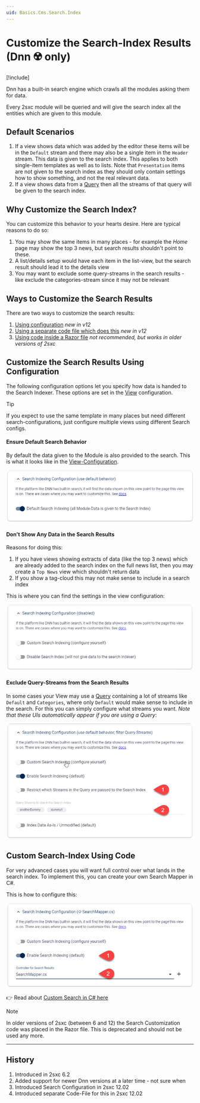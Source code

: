 ```yaml
---
uid: Basics.Cms.Search.Index
---
```


# Customize the Search-Index Results (Dnn ☢️ only)

[!include[](~/basics/stack/_shared-float-summary.md)]
<style>.context-box-summary .prepare-all { visibility: visible; } </style>

Dnn has a built-in search engine which crawls all the modules asking them for data. 

Every 2sxc module will be queried and will give the search index all the entities which are given to this module. 

## Default Scenarios

1. If a view shows data which was added by the editor these items will be in the `Default` stream and there may also be a single item in the `Header` stream. This data is given to the search index. This applies to both single-item templates as well as to lists. Note that `Presentation` items are not given to the search index as they should only contain settings how to show something, and not the real relevant data. 
1. If a view shows data from a [Query](xref:Basics.Query.Index) then all the streams of that query will be given to the search index.

## Why Customize the Search Index?

You can customize this behavior to your hearts desire. Here are typical reasons to do so:

1. You may show the same items in many places - for example the _Home_ page may show the top 3 news, but search results shouldn't point to these. 
1. A list/details setup would have each item in the list-view, but the search result should lead it to the details view
1. You may want to exclude some query-streams in the search results - like exclude the categories-stream since it may not be relevant

## Ways to Customize the Search Results

There are two ways to customize the search results:

1. [Using configuration](#customize-the-search-results-using-configuration) _new in v12_
1. [Using a separate code file which does this](#custom-search-index-using-code) _new in v12_
1. [Using code inside a Razor file](#custom-search-index-using-code) _not recommended, but works in older versions of 2sxc_

## Customize the Search Results Using Configuration

The following configuration options let you specify how data is handed to the Search Indexer. 
These options are set in the [View](xref:Basics.App.Views.Index) configuration. 

> [!TIP]
> If you expect to use the same template in many places but need different search-configurations, 
> just configure multiple views using different Search configs. 

#### Ensure Default Search Behavior

By default the data given to the Module is also provided to the search. This is what it looks like in the [View-Configuration](xref:Basics.App.Views.Index).

<img src="./assets/search-config-default.jpg" class="full-width">

#### Don't Show Any Data in the Search Results

Reasons for doing this:

1. If you have views showing extracts of data (like the top 3 news) which are already added to the search index on the full news list, then you may create a `Top News` view which shouldn't return data
1. If you show a tag-cloud this may not make sense to include in a search index

This is where you can find the settings in the view configuration:

<img src="./assets/search-config-disable.jpg" class="full-width">


#### Exclude Query-Streams from the Search Results

In some cases your View may use a [Query](xref:Basics.Query.Index) containing a lot of streams like `Default` and `Categories`, where only `Default` would make sense to include in the search. 
For this you can simply configure what streams you want. _Note that these UIs automatically appear if you are using a Query_: 

<img src="./assets/search-config-query-streams.jpg" class="full-width">


## Custom Search-Index Using Code

For very advanced cases you will want full control over what lands in the search index. 
To implement this, you can create your own Search Mapper in C#. 

This is how to configure this:

<img src="./assets/search-config-custom.jpg" class="full-width">

👉 Read about [Custom Search in C# here](xref:NetCode.Search.Index)

> [!NOTE]
> In older versions of 2sxc (between 6 and 12) the Search Customization code was placed in the Razor file. 
> This is deprecated and should not be used any more. 


--- 

## History

1. Introduced in 2sxc 6.2
2. Added support for newer Dnn versions at a later time - not sure when
3. Introduced Search Configuration in 2sxc 12.02
4. Introduced separate Code-File for this in 2sxc 12.02
